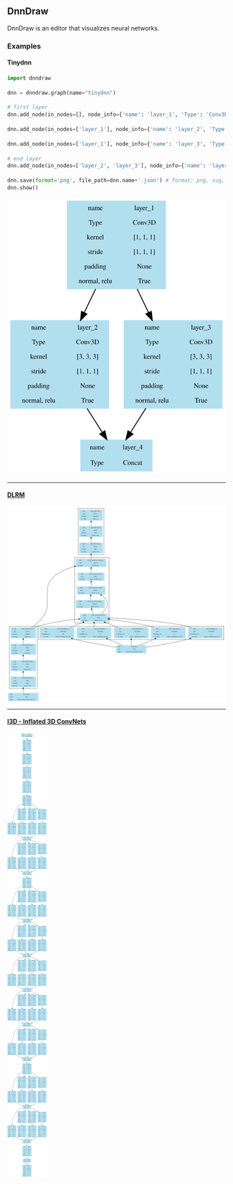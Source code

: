 ## DnnDraw

DnnDraw is an editor that visualizes neural networks.

### Examples


#### Tinydnn

```python
import dnndraw

dnn = dnndraw.graph(name="tinydnn")

# first layer
dnn.add_node(in_nodes=[], node_info={'name': 'layer_1', 'Type': 'Conv3D', 'kernel': [1, 1, 1], 'stride': [1, 1, 1], 'padding': 'None', 'normal, relu': 'True'})

dnn.add_node(in_nodes=['layer_1'], node_info={'name': 'layer_2', 'Type': 'Conv3D', 'kernel': [3, 3, 3], 'stride': [1, 1, 1], 'padding': 'None', 'normal, relu': 'True'})

dnn.add_node(in_nodes=['layer_1'], node_info={'name': 'layer_3', 'Type': 'Conv3D', 'kernel': [3, 3, 3], 'stride': [1, 1, 1], 'padding': 'None', 'normal, relu': 'True'})

# end layer
dnn.add_node(in_nodes=['layer_2', 'layer_3'], node_info={'name': 'layer_4', 'Type': 'Concat'})

dnn.save(format='png', file_path=dnn.name+'.json') # format: png, svg, pdf, ...
dnn.show()
```

![](https://raw.githubusercontent.com/AINoobs/repo_src/master/DnnDraw/tinydnn.gv.svg)

---

#### [DLRM](https://arxiv.org/abs/1705.07750)

![](https://raw.githubusercontent.com/AINoobs/repo_src/master/DnnDraw/DLRM.gv.svg)

---

#### [I3D - Inflated 3D ConvNets](https://arxiv.org/abs/1705.07750)

![](https://raw.githubusercontent.com/AINoobs/repo_src/master/DnnDraw/I3D_Topology.gv.svg)
